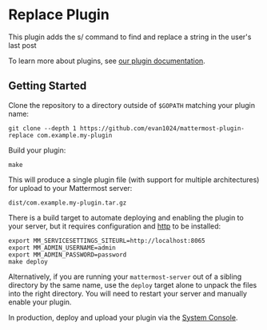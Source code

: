 # Replace Plugin

This plugin adds the s/ command to find and replace a string in the user's last post

To learn more about plugins, see [our plugin documentation](https://developers.mattermost.com/extend/plugins/).

## Getting Started
Clone the repository to a directory outside of `$GOPATH` matching your plugin name:
```
git clone --depth 1 https://github.com/evan1024/mattermost-plugin-replace com.example.my-plugin
```

Build your plugin:
```
make
```

This will produce a single plugin file (with support for multiple architectures) for upload to your Mattermost server:

```
dist/com.example.my-plugin.tar.gz
```

There is a build target to automate deploying and enabling the plugin to your server, but it requires configuration and [http](https://httpie.org/) to be installed:
```
export MM_SERVICESETTINGS_SITEURL=http://localhost:8065
export MM_ADMIN_USERNAME=admin
export MM_ADMIN_PASSWORD=password
make deploy
```

Alternatively, if you are running your `mattermost-server` out of a sibling directory by the same name, use the `deploy` target alone to  unpack the files into the right directory. You will need to restart your server and manually enable your plugin.

In production, deploy and upload your plugin via the [System Console](https://about.mattermost.com/default-plugin-uploads).